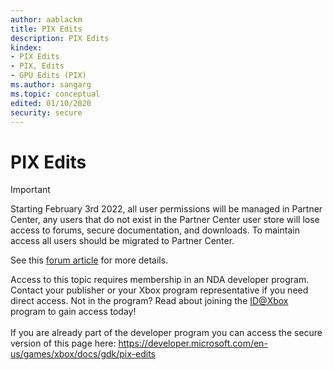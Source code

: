 ```yaml
---
author: aablackm
title: PIX Edits
description: PIX Edits
kindex:
- PIX Edits
- PIX, Edits
- GPU Edits (PIX)
ms.author: sangarg
ms.topic: conceptual
edited: 01/10/2020
security: secure
---
```


# PIX Edits
> [!IMPORTANT]
> Starting February 3rd 2022, all user permissions will be managed in Partner Center, any users that do not exist in the Partner Center user store will lose access to forums, secure documentation, and downloads. To maintain access all users should be migrated to Partner Center. <p></p>See this <a href="https://forums.xboxlive.com/articles/132187/breaking-change-user-access-for-forums-secure-docu.html">forum article</a> for more details.  

 Access to this topic requires membership in an NDA developer program. Contact your publisher or your Xbox program representative if you need direct access. Not in the program? Read about joining the <a href="https://www.xbox.com/Developers/id">ID@Xbox</a> program to gain access today!  <br/><br/>If you are already part of the developer program you can access the secure version of this page here: <a target="_blank" href="https://developer.microsoft.com/en-us/games/xbox/docs/gdk/pix-edits">https://developer.microsoft.com/en-us/games/xbox/docs/gdk/pix-edits</a>